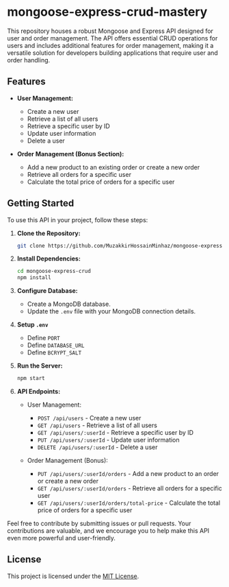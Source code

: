 # mongoose-express-crud-mastery

This repository houses a robust Mongoose and Express API designed for user and order management. The API offers essential CRUD operations for users and includes additional features for order management, making it a versatile solution for developers building applications that require user and order handling.

## Features

- **User Management:**
  - Create a new user
  - Retrieve a list of all users
  - Retrieve a specific user by ID
  - Update user information
  - Delete a user

- **Order Management (Bonus Section):**
  - Add a new product to an existing order or create a new order
  - Retrieve all orders for a specific user
  - Calculate the total price of orders for a specific user

## Getting Started

To use this API in your project, follow these steps:

1. **Clone the Repository:**
   ```bash
   git clone https://github.com/MuzakkirHossainMinhaz/mongoose-express-crud.git
   ```

2. **Install Dependencies:**
   ```bash
   cd mongoose-express-crud
   npm install
   ```

3. **Configure Database:**
   - Create a MongoDB database.
   - Update the `.env` file with your MongoDB connection details.

4. **Setup `.env`**
   - Define `PORT`
   - Define `DATABASE_URL`
   - Define `BCRYPT_SALT`

4. **Run the Server:**
   ```bash
   npm start
   ```

5. **API Endpoints:**
   - User Management:
     - `POST /api/users` - Create a new user
     - `GET /api/users` - Retrieve a list of all users
     - `GET /api/users/:userId` - Retrieve a specific user by ID
     - `PUT /api/users/:userId` - Update user information
     - `DELETE /api/users/:userId` - Delete a user

   - Order Management (Bonus):
     - `PUT /api/users/:userId/orders` - Add a new product to an order or create a new order
     - `GET /api/users/:userId/orders` - Retrieve all orders for a specific user
     - `GET /api/users/:userId/orders/total-price` - Calculate the total price of orders for a specific user

Feel free to contribute by submitting issues or pull requests. Your contributions are valuable, and we encourage you to help make this API even more powerful and user-friendly.

## License

This project is licensed under the [MIT License](LICENSE).
